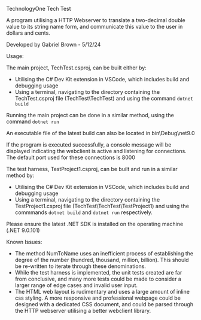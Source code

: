 TechnologyOne Tech Test 

A program utilising a HTTP Webserver to translate a two-decimal double value to its string name form, and communicate this value
to the user in dollars and cents. 

Developed by Gabriel Brown - 5/12/24

Usage: 

The main project, TechTest.csproj, can be built either by: 
    
- Utilising the C# Dev Kit extension in VSCode, which includes build and debugging usage
- Using a terminal, navigating to the directory containing the TechTest.csproj file (TechTest\TechTest) and using the command ```dotnet build```

Running the main project can be done in a similar method, using the command ```dotnet run```

An executable file of the latest build can also be located in bin\Debug\net9.0

If the program is executed successfully, a console message will be displayed indicating the webclient is active and listening for connections.
The default port used for these connections is 8000

The test harness, TestProject1.csproj, can be built and run in a similar method by: 

- Utilising the C# Dev Kit extension in VSCode, which includes build and debugging usage
- Using a terminal, navigating to the directory containing the TestProject1.csproj file (TechTest\TechTest\TestProject1) and using the commmands ```dotnet build``` and ```dotnet run``` respectively.  

Please ensure the latest .NET SDK is installed on the operating machine (.NET 9.0.101)

Known Issues: 

- The method NumToName uses an inefficient process of establishing the degree of the number (hundred, thousand, million, billion). This should be re-written to iterate through these denominations. 
- While the test harness is implemented, the unit tests created are far from conclusive, and many more tests could be made to consider a larger range of edge cases and invalid user input. 
- The HTML web layout is rudimentary and uses a large amount of inline css styling. A more responsive and professional webpage could be designed with a dedicated CSS document, and could be parsed through the HTTP webserver utilising a better webclient library. 

